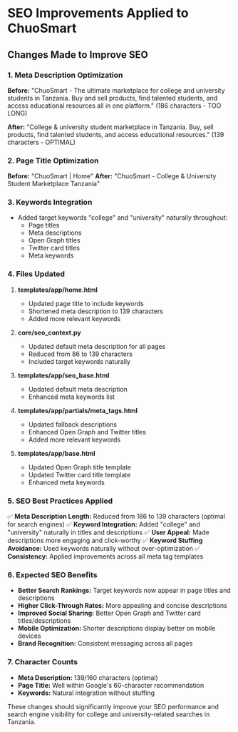 # SEO Improvements Applied to ChuoSmart

## Changes Made to Improve SEO

### 1. Meta Description Optimization
**Before:** "ChuoSmart - The ultimate marketplace for college and university students in Tanzania. Buy and sell products, find talented students, and access educational resources all in one platform." (186 characters - TOO LONG)

**After:** "College & university student marketplace in Tanzania. Buy, sell products, find talented students, and access educational resources." (139 characters - OPTIMAL)

### 2. Page Title Optimization
**Before:** "ChuoSmart | Home"
**After:** "ChuoSmart - College & University Student Marketplace Tanzania"

### 3. Keywords Integration
- Added target keywords "college" and "university" naturally throughout:
  - Page titles
  - Meta descriptions
  - Open Graph titles
  - Twitter card titles
  - Meta keywords

### 4. Files Updated

1. **templates/app/home.html**
   - Updated page title to include keywords
   - Shortened meta description to 139 characters
   - Added more relevant keywords

2. **core/seo_context.py**
   - Updated default meta description for all pages
   - Reduced from 86 to 139 characters
   - Included target keywords naturally

3. **templates/app/seo_base.html**
   - Updated default meta description
   - Enhanced meta keywords list

4. **templates/app/partials/meta_tags.html**
   - Updated fallback descriptions
   - Enhanced Open Graph and Twitter titles
   - Added more relevant keywords

5. **templates/app/base.html**
   - Updated Open Graph title template
   - Updated Twitter card title template
   - Enhanced meta keywords

### 5. SEO Best Practices Applied

✅ **Meta Description Length:** Reduced from 186 to 139 characters (optimal for search engines)
✅ **Keyword Integration:** Added "college" and "university" naturally in titles and descriptions
✅ **User Appeal:** Made descriptions more engaging and click-worthy
✅ **Keyword Stuffing Avoidance:** Used keywords naturally without over-optimization
✅ **Consistency:** Applied improvements across all meta tag templates

### 6. Expected SEO Benefits

- **Better Search Rankings:** Target keywords now appear in page titles and descriptions
- **Higher Click-Through Rates:** More appealing and concise descriptions
- **Improved Social Sharing:** Better Open Graph and Twitter card titles/descriptions
- **Mobile Optimization:** Shorter descriptions display better on mobile devices
- **Brand Recognition:** Consistent messaging across all pages

### 7. Character Counts
- **Meta Description:** 139/160 characters (optimal)
- **Page Title:** Well within Google's 60-character recommendation
- **Keywords:** Natural integration without stuffing

These changes should significantly improve your SEO performance and search engine visibility for college and university-related searches in Tanzania.
